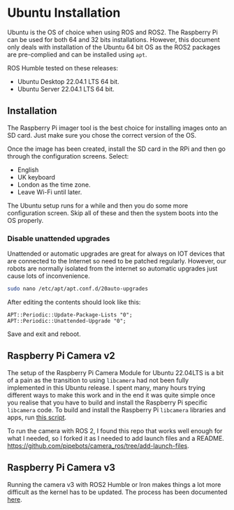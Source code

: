 # Ubuntu Installation

Ubuntu is the OS of choice when using ROS and ROS2.  The Raspberry Pi can be used for both 64 and 32 bits installations.  However, this document only deals with installation of the Ubuntu 64 bit OS as the ROS2 packages are pre-complied and can be installed using `apt`.

ROS Humble tested on these releases:

* Ubuntu Desktop 22.04.1 LTS 64 bit.
* Ubuntu Server 22.04.1 LTS 64 bit.

## Installation

The Raspberry Pi imager tool is the best choice for installing images onto an SD card.  Just make sure you chose the correct version of the OS.

Once the image has been created, install the SD card in the RPi and then go through the configuration screens.   Select:

* English
* UK keyboard
* London as the time zone.
* Leave Wi-Fi until later.

The Ubuntu setup runs for a while and then you do some more configuration screen.  Skip all of these and then the system boots into the OS properly.

### Disable unattended upgrades

Unattended or automatic upgrades are great for always on IOT devices that are connected to the Internet so need to be patched regularly.  However, our robots are normally isolated from the internet so automatic upgrades just cause lots of inconvenience.

```bash
sudo nano /etc/apt/apt.conf.d/20auto-upgrades
```

After editing the contents should look like this:

```text
APT::Periodic::Update-Package-Lists "0";
APT::Periodic::Unattended-Upgrade "0";
```

Save and exit and reboot.

## Raspberry Pi Camera v2

The setup of the Raspberry Pi Camera Module for Ubuntu 22.04LTS is a bit of a pain as the transition to using `libcamera` had not been fully implemented in this Ubuntu release.  I spent many, many hours trying different ways to make this work and in the end it was quite simple once you realise that you have to build and install the Raspberry Pi specific `libcamera` code.  To build and install the Raspberry Pi `libcamera` libraries and apps, run [this script](install_libcamera.bash).

To run the camera with ROS 2, I found this repo that works well enough for what I needed, so I forked it as I needed to add launch files and a README. <https://github.com/pipebots/camera_ros/tree/add-launch-files>.

## Raspberry Pi Camera v3

Running the camera v3 with ROS2 Humble or Iron makes things a lot more difficult as the kernel has to be updated.  The process has been documented [here](pi_camera/arducam.md).
